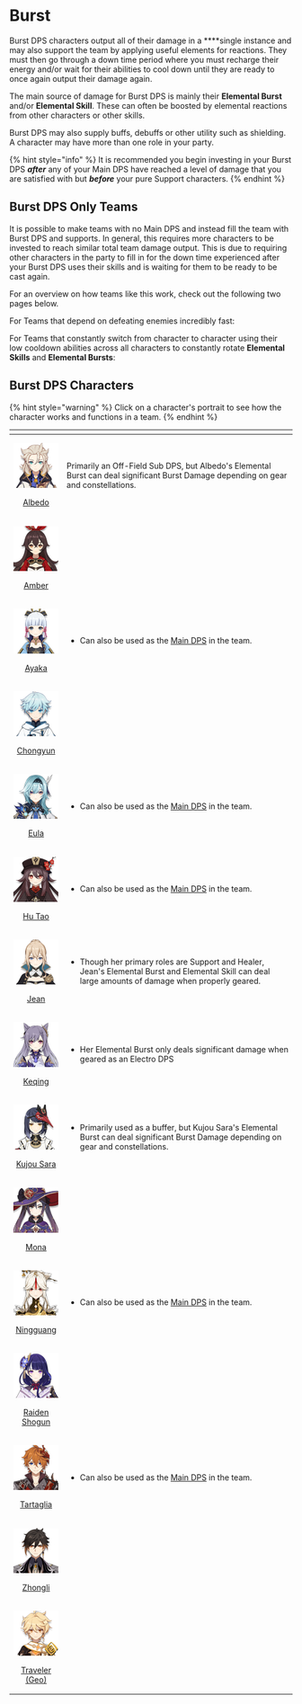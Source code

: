 # Burst

Burst DPS characters output all of their damage in a ****single instance and may also support the team by applying useful elements for reactions. They must then go through a down time period where you must recharge their energy and/or wait for their abilities to cool down until they are ready to once again output their damage again.

The main source of damage for Burst DPS is mainly their **Elemental Burst** and/or **Elemental Skill**. These can often be boosted by elemental reactions from other characters or other skills.

Burst DPS may also supply buffs, debuffs or other utility such as shielding. A character may have more than one role in your party.

{% hint style="info" %}
It is recommended you begin investing in your Burst DPS _**after**_ any of your Main DPS have reached a level of damage that you are satisfied with but _**before**_ your pure Support characters.
{% endhint %}

## Burst DPS Only Teams

It is possible to make teams with no Main DPS and instead fill the team with Burst DPS and supports. In general, this requires more characters to be invested to reach similar total team damage output. This is due to requiring other characters in the party to fill in for the down time experienced after your Burst DPS uses their skills and is waiting for them to be ready to be cast again.

For an overview on how teams like this work, check out the following two pages below.

For Teams that depend on defeating enemies incredibly fast:

For Teams that constantly switch from character to character using their low cooldown abilities across all characters to constantly rotate **Elemental Skills** and **Elemental Bursts**:

## Burst DPS Characters

{% hint style="warning" %}
Click on a character's portrait to see how the character works and functions in a team.
{% endhint %}

<table>
  <thead>
    <tr>
      <th style="text-align:center"></th>
      <th style="text-align:left"></th>
    </tr>
  </thead>
  <tbody>
    <tr>
      <td style="text-align:center">
        <p><a href="../../characters/geo/albedo.md"><img src="../../.gitbook/assets/ui_avataricon_albedo.png" alt/> </a>
        </p>
        <p><a href="../../characters/geo/albedo.md">Albedo</a>
        </p>
      </td>
      <td style="text-align:left">Primarily an Off-Field Sub DPS, but Albedo&apos;s Elemental Burst can
        deal significant Burst Damage depending on gear and constellations.</td>
    </tr>
    <tr>
      <td style="text-align:center">
        <p><a href="../../characters/pyro/amber.md"><img src="../../.gitbook/assets/ui_avataricon_amber.png" alt/> </a>
        </p>
        <p><a href="../../characters/pyro/amber.md">Amber</a>
        </p>
      </td>
      <td style="text-align:left"></td>
    </tr>
    <tr>
      <td style="text-align:center">
        <p><a href="../../characters/cryo/ayaka.md"><img src="../../.gitbook/assets/ui_avataricon_ayaka.png" alt/> </a>
        </p>
        <p><a href="../../characters/cryo/ayaka.md">Ayaka</a>
        </p>
      </td>
      <td style="text-align:left">
        <ul>
          <li>Can also be used as the <a href="../main-dps.md">Main DPS</a> in the team.</li>
        </ul>
      </td>
    </tr>
    <tr>
      <td style="text-align:center">
        <p><a href="../../characters/cryo/chongyun.md"><img src="../../.gitbook/assets/ui_avataricon_chongyun.png" alt/> </a>
        </p>
        <p><a href="../../characters/cryo/chongyun.md">Chongyun</a>
        </p>
      </td>
      <td style="text-align:left"></td>
    </tr>
    <tr>
      <td style="text-align:center">
        <p><a href="../../characters/cryo/eula.md"><img src="../../.gitbook/assets/ui_avataricon_eula.png" alt/> </a>
        </p>
        <p><a href="../../characters/cryo/eula.md">Eula</a>
        </p>
      </td>
      <td style="text-align:left">
        <ul>
          <li>Can also be used as the <a href="../main-dps.md">Main DPS</a> in the team.</li>
        </ul>
      </td>
    </tr>
    <tr>
      <td style="text-align:center">
        <p><a href="../../characters/pyro/hu-tao.md"><img src="../../.gitbook/assets/ui_avataricon_hutao.png" alt/> </a>
        </p>
        <p><a href="../../characters/pyro/hu-tao.md">Hu Tao</a>
        </p>
      </td>
      <td style="text-align:left">
        <ul>
          <li>Can also be used as the <a href="../main-dps.md">Main DPS</a> in the team.</li>
        </ul>
      </td>
    </tr>
    <tr>
      <td style="text-align:center">
        <p><a href="../../characters/anemo/jean.md"><img src="../../.gitbook/assets/ui_avataricon_jean.png" alt/> </a>
        </p>
        <p><a href="../../characters/anemo/jean.md">Jean</a>
        </p>
      </td>
      <td style="text-align:left">
        <ul>
          <li>Though her primary roles are Support and Healer, Jean&apos;s Elemental
            Burst and Elemental Skill can deal large amounts of damage when properly
            geared.</li>
        </ul>
      </td>
    </tr>
    <tr>
      <td style="text-align:center">
        <p><a href="../../characters/electro/keqing.md"><img src="../../.gitbook/assets/ui_avataricon_keqing.png" alt/> </a>
        </p>
        <p><a href="../../characters/electro/keqing.md">Keqing</a>
        </p>
      </td>
      <td style="text-align:left">
        <ul>
          <li>Her Elemental Burst only deals significant damage when geared as an Electro
            DPS</li>
        </ul>
      </td>
    </tr>
    <tr>
      <td style="text-align:center">
        <p><a href="../../characters/electro/kujou-sara.md"><img src="../../.gitbook/assets/ui_avataricon_sara.png" alt/> </a>
        </p>
        <p><a href="../../characters/electro/kujou-sara.md">Kujou Sara</a>
        </p>
      </td>
      <td style="text-align:left">
        <ul>
          <li>Primarily used as a buffer, but Kujou Sara&apos;s Elemental Burst can
            deal significant Burst Damage depending on gear and constellations.</li>
        </ul>
      </td>
    </tr>
    <tr>
      <td style="text-align:center">
        <p><a href="../../characters/hydro/mona.md"><img src="../../.gitbook/assets/ui_avataricon_mona.png" alt/> </a>
        </p>
        <p><a href="../../characters/hydro/mona.md">Mona</a>
        </p>
      </td>
      <td style="text-align:left"></td>
    </tr>
    <tr>
      <td style="text-align:center">
        <p><a href="../../characters/geo/ningguang.md"><img src="../../.gitbook/assets/ui_avataricon_ningguang.png" alt/> </a>
        </p>
        <p><a href="../../characters/geo/ningguang.md">Ningguang</a>
        </p>
      </td>
      <td style="text-align:left">
        <ul>
          <li>Can also be used as the <a href="../main-dps.md">Main DPS</a> in the team.</li>
        </ul>
      </td>
    </tr>
    <tr>
      <td style="text-align:center">
        <p><a href="../../characters/electro/raiden-shogun.md"><img src="../../.gitbook/assets/ui_avataricon_shougun.png" alt/> </a>
        </p>
        <p><a href="../../characters/electro/raiden-shogun.md">Raiden Shogun</a>
        </p>
      </td>
      <td style="text-align:left"></td>
    </tr>
    <tr>
      <td style="text-align:center">
        <p><a href="../../characters/hydro/tartaglia.md"><img src="../../.gitbook/assets/ui_avataricon_tartaglia.png" alt/> </a>
        </p>
        <p><a href="../../characters/hydro/tartaglia.md">Tartaglia</a>
        </p>
      </td>
      <td style="text-align:left">
        <ul>
          <li>Can also be used as the <a href="../main-dps.md">Main DPS</a> in the team.</li>
        </ul>
      </td>
    </tr>
    <tr>
      <td style="text-align:center">
        <p><a href="../../characters/geo/zhongli.md"><img src="../../.gitbook/assets/ui_avataricon_zhongli.png" alt/> </a>
        </p>
        <p><a href="../../characters/geo/zhongli.md">Zhongli</a>
        </p>
      </td>
      <td style="text-align:left"></td>
    </tr>
    <tr>
      <td style="text-align:center">
        <p><a href="../../characters/geo/traveler-geo.md"><img src="../../.gitbook/assets/ui_avataricon_aether_geo.png" alt/> </a>
        </p>
        <p><a href="../../characters/geo/traveler-geo.md">Traveler (Geo)</a>
        </p>
      </td>
      <td style="text-align:left"></td>
    </tr>
  </tbody>
</table>




